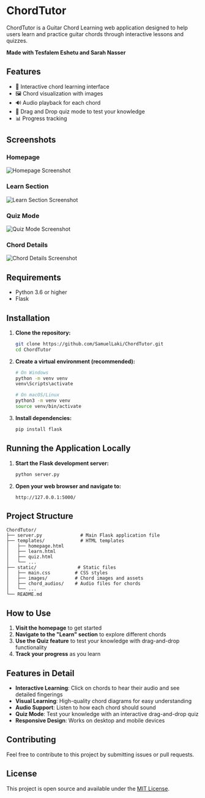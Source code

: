 # ChordTutor

ChordTutor is a Guitar Chord Learning web application designed to help users learn and practice guitar chords through interactive lessons and quizzes.

**Made with Tesfalem Eshetu and Sarah Nasser**

## Features

- 🎸 Interactive chord learning interface
- 🖼️ Chord visualization with images
- 🔊 Audio playback for each chord
- 🎯 Drag and Drop quiz mode to test your knowledge
- 📊 Progress tracking

## Screenshots

### Homepage
![Homepage Screenshot](https://github.com/user-attachments/assets/9e347c02-b24e-49ad-b86e-c4ada838b1bc)

### Learn Section
![Learn Section Screenshot](https://github.com/user-attachments/assets/d3686b99-9146-43d6-9bfa-c054f17a735e)

### Quiz Mode
![Quiz Mode Screenshot](https://github.com/user-attachments/assets/fb036d6b-fc99-464e-a62a-2253eaf5e227)

### Chord Details
![Chord Details Screenshot](https://github.com/user-attachments/assets/68d41a2f-d5c6-4fff-840b-fa748344ddca)

## Requirements

- Python 3.6 or higher
- Flask

## Installation

1. **Clone the repository:**
   ```bash
   git clone https://github.com/SamuelLaki/ChordTutor.git
   cd ChordTutor
   ```

2. **Create a virtual environment (recommended):**
   ```bash
   # On Windows
   python -m venv venv
   venv\Scripts\activate

   # On macOS/Linux
   python3 -m venv venv
   source venv/bin/activate
   ```

3. **Install dependencies:**
   ```bash
   pip install flask
   ```

## Running the Application Locally

1. **Start the Flask development server:**
   ```bash
   python server.py
   ```

2. **Open your web browser and navigate to:**
   ```
   http://127.0.0.1:5000/
   ```

## Project Structure

```
ChordTutor/
├── server.py              # Main Flask application file
├── templates/             # HTML templates
│   ├── homepage.html
│   ├── learn.html
│   ├── quiz.html
│   └── ...
├── static/               # Static files
│   ├── main.css         # CSS styles
│   ├── images/          # Chord images and assets
│   ├── chord_audios/    # Audio files for chords
│   └── ...
└── README.md
```

## How to Use

1. **Visit the homepage** to get started
2. **Navigate to the "Learn" section** to explore different chords
3. **Use the Quiz feature** to test your knowledge with drag-and-drop functionality
4. **Track your progress** as you learn

## Features in Detail

- **Interactive Learning**: Click on chords to hear their audio and see detailed fingerings
- **Visual Learning**: High-quality chord diagrams for easy understanding
- **Audio Support**: Listen to how each chord should sound
- **Quiz Mode**: Test your knowledge with an interactive drag-and-drop quiz
- **Responsive Design**: Works on desktop and mobile devices

## Contributing

Feel free to contribute to this project by submitting issues or pull requests.

## License

This project is open source and available under the [MIT License](LICENSE).
